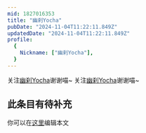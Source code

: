```yaml
---
mid: 1827016353
title: "幽刹Yocha"
pubDate: "2024-11-04T11:22:11.849Z"
updatedDate: "2024-11-04T11:22:11.849Z"
profile:
  {
    Nickname: ["幽刹Yocha"],
  }
---
```


关注[幽刹Yocha](https://space.bilibili.com/1827016353)谢谢喵~ 关注[幽刹Yocha](https://space.bilibili.com/1827016353)谢谢喵~

## 此条目有待补充
你可以在[这里](https://github.com/Yuhanawa/VTuber.ICU-Content/edit/master/v/幽刹Yocha/index.md)编辑本文
